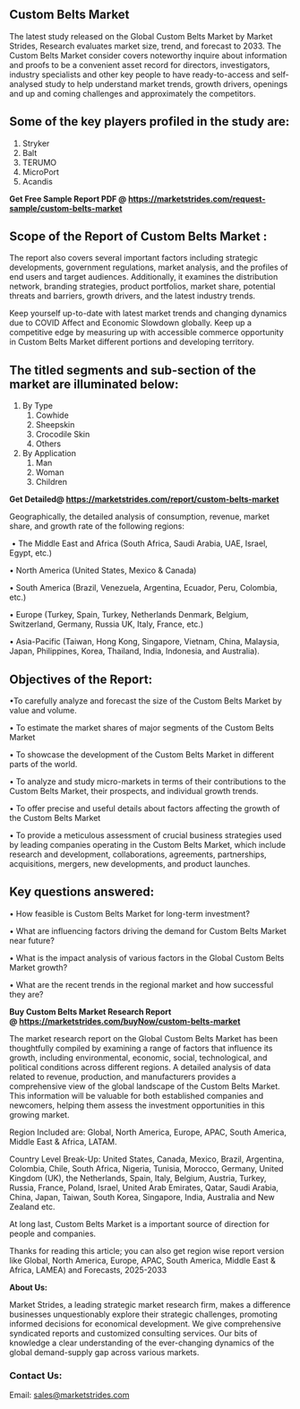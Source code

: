 <h2>Custom Belts Market</h2>
<p>The latest study released on the Global Custom Belts Market by Market Strides, Research evaluates market size, trend, and forecast to 2033. The Custom Belts Market consider covers noteworthy inquire about information and proofs to be a convenient asset record for directors, investigators, industry specialists and other key people to have ready-to-access and self-analysed study to help understand market trends, growth drivers, openings and up and coming challenges and approximately the competitors.</p>
<h2>Some of the key players profiled in the study are:</h2>
<ol>
<li>Stryker</li>
<li>Balt</li>
<li>TERUMO</li>
<li>MicroPort</li>
<li>Acandis</li>
</ol>
<p><strong>Get Free Sample Report PDF @ <a href="https://marketstrides.com/request-sample/custom-belts-market">https://marketstrides.com/request-sample/custom-belts-market</a></strong></p>
<h2>Scope of the Report of Custom Belts Market :</h2>
<p>The report also covers several important factors including strategic developments, government regulations, market analysis, and the profiles of end users and target audiences. Additionally, it examines the distribution network, branding strategies, product portfolios, market share, potential threats and barriers, growth drivers, and the latest industry trends.</p>
<p>Keep yourself up-to-date with latest market trends and changing dynamics due to COVID Affect and Economic Slowdown globally. Keep up a competitive edge by measuring up with accessible commerce opportunity in Custom Belts Market different portions and developing territory.</p>
<h2>The titled segments and sub-section of the market are illuminated below:</h2>
<ol>
<li>By Type
<ol>
<li>Cowhide</li>
<li>Sheepskin</li>
<li>Crocodile Skin</li>
<li>Others</li>
</ol>
</li>
<li>By Application
<ol>
<li>Man</li>
<li>Woman</li>
<li>Children</li>
</ol>
</li>
</ol>
<p><strong>Get Detailed@ <a href="https://marketstrides.com/report/custom-belts-market">https://marketstrides.com/report/custom-belts-market</a></strong></p>
<p>Geographically, the detailed analysis of consumption, revenue, market share, and growth rate of the following regions:</p>
<p>&nbsp;&bull; The Middle East and Africa (South Africa, Saudi Arabia, UAE, Israel, Egypt, etc.)</p>
<p>&bull; North America (United States, Mexico &amp; Canada)</p>
<p>&bull; South America (Brazil, Venezuela, Argentina, Ecuador, Peru, Colombia, etc.)</p>
<p>&bull; Europe (Turkey, Spain, Turkey, Netherlands Denmark, Belgium, Switzerland, Germany, Russia UK, Italy, France, etc.)</p>
<p>&bull; Asia-Pacific (Taiwan, Hong Kong, Singapore, Vietnam, China, Malaysia, Japan, Philippines, Korea, Thailand, India, Indonesia, and Australia).</p>
<h2>Objectives of the Report:</h2>
<p>&bull;To carefully analyze and forecast the size of the Custom Belts Market by value and volume.</p>
<p>&bull; To estimate the market shares of major segments of the Custom Belts Market</p>
<p>&bull; To showcase the development of the Custom Belts Market in different parts of the world.</p>
<p>&bull; To analyze and study micro-markets in terms of their contributions to the Custom Belts Market, their prospects, and individual growth trends.</p>
<p>&bull; To offer precise and useful details about factors affecting the growth of the Custom Belts Market</p>
<p>&bull; To provide a meticulous assessment of crucial business strategies used by leading companies operating in the Custom Belts Market, which include research and development, collaborations, agreements, partnerships, acquisitions, mergers, new developments, and product launches.</p>
<h2>Key questions answered:</h2>
<p>&bull; How feasible is Custom Belts Market for long-term investment?</p>
<p>&bull; What are influencing factors driving the demand for Custom Belts Market near future?</p>
<p>&bull; What is the impact analysis of various factors in the Global Custom Belts Market growth?</p>
<p>&bull; What are the recent trends in the regional market and how successful they are?</p>
<p><strong>Buy Custom Belts Market Research Report @&nbsp;<a href="https://marketstrides.com/buyNow/custom-belts-market">https://marketstrides.com/buyNow/custom-belts-market</a></strong></p>
<p>The market research report on the Global Custom Belts Market has been thoughtfully compiled by examining a range of factors that influence its growth, including environmental, economic, social, technological, and political conditions across different regions. A detailed analysis of data related to revenue, production, and manufacturers provides a comprehensive view of the global landscape of the Custom Belts Market. This information will be valuable for both established companies and newcomers, helping them assess the investment opportunities in this growing market.</p>
<p>Region Included are: Global, North America, Europe, APAC, South America, Middle East &amp; Africa, LATAM.</p>
<p>Country Level Break-Up: United States, Canada, Mexico, Brazil, Argentina, Colombia, Chile, South Africa, Nigeria, Tunisia, Morocco, Germany, United Kingdom (UK), the Netherlands, Spain, Italy, Belgium, Austria, Turkey, Russia, France, Poland, Israel, United Arab Emirates, Qatar, Saudi Arabia, China, Japan, Taiwan, South Korea, Singapore, India, Australia and New Zealand etc.</p>
<p>At long last, Custom Belts Market is a important source of direction for people and companies.</p>
<p>Thanks for reading this article; you can also get region wise report version like Global, North America, Europe, APAC, South America, Middle East &amp; Africa, LAMEA) and Forecasts, 2025-2033</p>
<p><strong>About Us: </strong></p>
<p>Market Strides, a leading strategic market research firm, makes a difference businesses unquestionably explore their strategic challenges, promoting informed decisions for economical development. We give comprehensive syndicated reports and customized consulting services. Our bits of knowledge a clear understanding of the ever-changing dynamics of the global demand-supply gap across various markets.</p>
<h3>Contact Us:</h3>
<p>Email: <a href="mailto:sales@marketstrides.com">sales@marketstrides.com</a></p>
